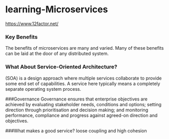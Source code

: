 # learning-Microservices
https://www.12factor.net/

### Key Benefits
The benefits of microservices are many and varied. Many of these benefits can be laid at
the door of any distributed system. 

### What About Service-Oriented Architecture?
(SOA) is a design approach where multiple services
collaborate to provide some end set of capabilities. A service here typically means a
completely separate operating system process.

###Governance
Governance ensures that enterprise objectives are achieved by evaluating stakeholder
needs, conditions and options; setting direction through prioritisation and decision
making; and monitoring performance, compliance and progress against agreed-on
direction and objectives.

###What makes a good service?
loose coupling and high cohesion

